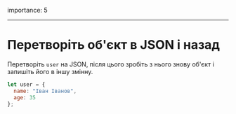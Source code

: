 importance: 5

---

# Перетворіть об'єкт в JSON і назад

Перетворіть `user` на JSON, після цього зробіть з нього знову об'єкт і запишіть його в іншу змінну.

```js
let user = {
  name: "Іван Іванов",
  age: 35
};
```

